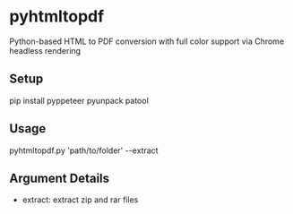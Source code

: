 # pyhtmltopdf
Python-based HTML to PDF conversion with full color support via Chrome headless rendering

## Setup
pip install pyppeteer pyunpack patool

## Usage
pyhtmltopdf.py 'path/to/folder' --extract

## Argument Details

- extract: extract zip and rar files